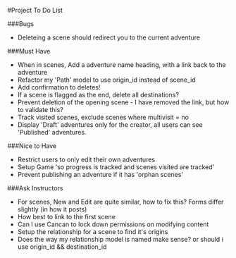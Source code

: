 #Project To Do List

###Bugs

* Deleteing a scene should redirect you to the current adventure

###Must Have

* When in scenes, Add a adventure name heading, with a link back to the adventure
* Refactor my 'Path' model to use origin_id instead of scene_id
* Add confirmation to deletes!
* If a scene is flagged as the end, delete all destinations?
* Prevent deletion of the opening scene - I have removed the link, but how to validate this?
* Track visited scenes, exclude scenes where multivisit = no
* Display 'Draft' adventures only for the creator, all users can see 'Published' adventures.

###Nice to Have

* Restrict users to only edit their own adventures
* Setup Game 'so progress is tracked and scenes visited are tracked'
* Prevent publishing an adventure if it has 'orphan scenes'

###Ask Instructors

* For scenes, New and Edit are quite similar, how to fix this? Forms differ slightly (in how it posts)
* How best to link to the first scene
* Can I use Cancan to lock down permissions on modifying content
* Setup the relationship for a scene to find it's origins
* Does the way my relationship model is named make sense? or should i use origin_id && destination_id